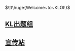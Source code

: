 $\tt\huge{Welcome~to~KLOI!}$

## [KL出题组](https://www.luogu.com.cn/team/43321)

## [宣传站](https://ksw2022.github.io/KLOI/README.html)
